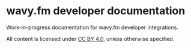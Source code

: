 # wavy.fm developer documentation

Work-in-progress documentation for wavy.fm developer integrations.

All content is licensed under [CC BY 4.0](https://creativecommons.org/licenses/by/4.0/), unless otherwise specified.

